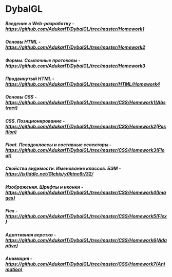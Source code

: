 # DybalGL #
##### Введение в Web-разработку - https://github.com/AdukarIT/DybalGL/tree/master/Homework1 #####
##### Основы HTML - https://github.com/AdukarIT/DybalGL/tree/master/Homework2 #####
##### Формы. Ссылочные протоколы - https://github.com/AdukarIT/DybalGL/tree/master/Homework3 #####
##### Продвинутый HTML - https://github.com/AdukarIT/DybalGL/tree/master/HTML/Homework4 #####

##### Основы CSS - https://github.com/AdukarIT/DybalGL/tree/master/CSS/Homework1(Abstract) #####
##### CSS. Позиционирование - https://github.com/AdukarIT/DybalGL/tree/master/CSS/Homework2(Position) #####
##### Float. Псевдоклассы и составные селекторы - https://github.com/AdukarIT/DybalGL/tree/master/CSS/Homework3(Float) #####
##### Свойства видимости. Именование классов. БЭМ - https://jsfiddle.net/Glebjs/y0ktnc6r/32/ #####
##### Изображения. Шрифты и иконки - https://github.com/AdukarIT/DybalGL/tree/master/CSS/Homework4(Images) #####
##### Flex - https://github.com/AdukarIT/DybalGL/tree/master/CSS/Homework5(Flex) #####
##### Адаптивная верстка - https://github.com/AdukarIT/DybalGL/tree/master/CSS/Homework6(Adaptive) #####
##### Анимация - https://github.com/AdukarIT/DybalGL/tree/master/CSS/Homework7(Animation) #####